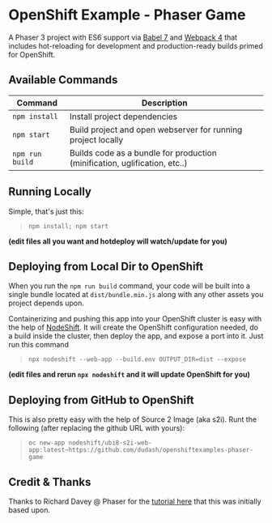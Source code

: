 # OpenShift Example - Phaser Game

A Phaser 3 project with ES6 support via [Babel 7](https://babeljs.io/) and [Webpack 4](https://webpack.js.org/)
that includes hot-reloading for development and production-ready builds primed for OpenShift.

## Available Commands

| Command | Description |
|---------|-------------|
| `npm install` | Install project dependencies |
| `npm start` | Build project and open webserver for running project locally |
| `npm run build` | Builds code as a bundle for production (minification, uglification, etc..) |


## Running Locally
Simple, that's just this:
> `npm install; npm start`

**(edit files all you want and hotdeploy will watch/update for you)**


## Deploying from Local Dir to OpenShift
When you run the `npm run build` command, your code will be built into a single bundle located at `dist/bundle.min.js` along with any other assets you project depends upon.

Containerizing and pushing this app into your OpenShift cluster is easy with the help of [NodeShift](https://nodeshift.dev/). It will create the OpenShift configuration needed, do a build inside the cluster, then deploy the app, and expose a port into it. Just run this command
  >`npx nodeshift --web-app --build.env OUTPUT_DIR=dist --expose`

**(edit files and rerun `npx nodeshift` and it will update OpenShift for you)**


## Deploying from GitHub to OpenShift
This is also pretty easy with the help of Source 2 Image (aka s2i). Runt the following (after replacing the github URL with yours):
  >`oc new-app nodeshift/ubi8-s2i-web-app:latest~https://github.com/dudash/openshiftexamples-phaser-game`


## Credit & Thanks
Thanks to Richard Davey @ Phaser for the [tutorial here](http://phaser.io/tutorials/retro-highscore-table) that this was initially based upon.
